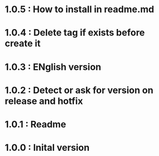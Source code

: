 # 1.0.5 : How to install in readme.md
# 1.0.4 : Delete tag if exists before create it
# 1.0.3 : ENglish version
# 1.0.2 : Detect or ask for version on release and hotfix
# 1.0.1 : Readme
# 1.0.0 : Inital version